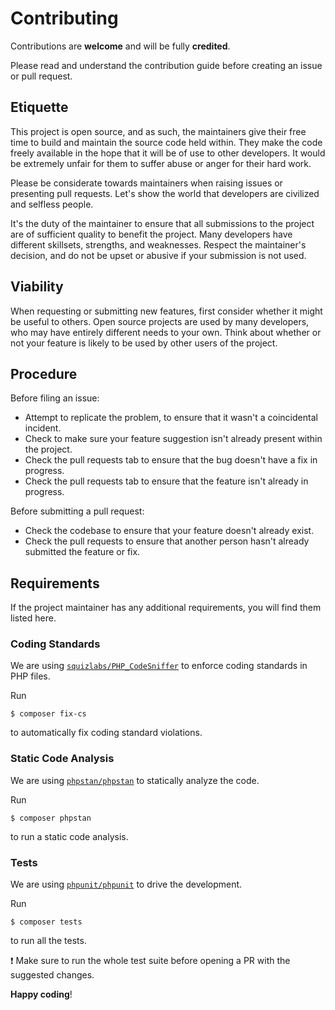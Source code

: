 # Contributing

Contributions are **welcome** and will be fully **credited**.

Please read and understand the contribution guide before creating an issue or pull request.

## Etiquette

This project is open source, and as such, the maintainers give their free time to build and maintain the source code
held within. They make the code freely available in the hope that it will be of use to other developers. It would be
extremely unfair for them to suffer abuse or anger for their hard work.

Please be considerate towards maintainers when raising issues or presenting pull requests. Let's show the
world that developers are civilized and selfless people.

It's the duty of the maintainer to ensure that all submissions to the project are of sufficient
quality to benefit the project. Many developers have different skillsets, strengths, and weaknesses. Respect the maintainer's decision, and do not be upset or abusive if your submission is not used.

## Viability

When requesting or submitting new features, first consider whether it might be useful to others. Open
source projects are used by many developers, who may have entirely different needs to your own. Think about
whether or not your feature is likely to be used by other users of the project.

## Procedure

Before filing an issue:

- Attempt to replicate the problem, to ensure that it wasn't a coincidental incident.
- Check to make sure your feature suggestion isn't already present within the project.
- Check the pull requests tab to ensure that the bug doesn't have a fix in progress.
- Check the pull requests tab to ensure that the feature isn't already in progress.

Before submitting a pull request:

- Check the codebase to ensure that your feature doesn't already exist.
- Check the pull requests to ensure that another person hasn't already submitted the feature or fix.

## Requirements

If the project maintainer has any additional requirements, you will find them listed here.

### Coding Standards

We are using [`squizlabs/PHP_CodeSniffer`](https://github.com/squizlabs/PHP_CodeSniffer) to enforce coding standards in PHP files.

Run

```
$ composer fix-cs
```

to automatically fix coding standard violations.

### Static Code Analysis

We are using [`phpstan/phpstan`](https://github.com/phpstan/phpstan) to statically analyze the code.

Run

```
$ composer phpstan
```

to run a static code analysis.

### Tests

We are using [`phpunit/phpunit`](https://github.com/sebastianbergmann/phpunit) to drive the development.

Run

```
$ composer tests
```

to run all the tests.

:exclamation: Make sure to run the whole test suite before opening a PR with the suggested changes.

**Happy coding**!